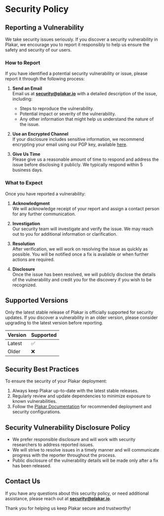 # Security Policy

## Reporting a Vulnerability

We take security issues seriously. If you discover a security vulnerability in Plakar, we encourage you to report it responsibly to help us ensure the safety and security of our users.

### How to Report

If you have identified a potential security vulnerability or issue, please report it through the following process:

1. **Send an Email**  
   Email us at **security@plakar.io** with a detailed description of the issue, including:
   - Steps to reproduce the vulnerability.
   - Potential impact or severity of the vulnerability.
   - Any other information that might help us understand the nature of the issue.

2. **Use an Encrypted Channel**  
   If your disclosure includes sensitive information, we recommend encrypting your email using our PGP key, available [here](https://plakar.io/security-key.asc).

3. **Give Us Time**  
   Please give us a reasonable amount of time to respond and address the issue before disclosing it publicly. We typically respond within 5 business days.

### What to Expect

Once you have reported a vulnerability:

1. **Acknowledgment**  
   We will acknowledge receipt of your report and assign a contact person for any further communication.

2. **Investigation**  
   Our security team will investigate and verify the issue. We may reach out to you for additional information or clarification.

3. **Resolution**  
   After verification, we will work on resolving the issue as quickly as possible. You will be notified once a fix is available or when further actions are required.

4. **Disclosure**  
   Once the issue has been resolved, we will publicly disclose the details of the vulnerability and credit you for the discovery if you wish to be recognized.

## Supported Versions

Only the latest stable release of Plakar is officially supported for security updates. If you discover a vulnerability in an older version, please consider upgrading to the latest version before reporting.

| Version     | Supported           |
|-------------|---------------------|
| Latest      | :white_check_mark:   |
| Older       | :x:                 |

## Security Best Practices

To ensure the security of your Plakar deployment:

1. Always keep Plakar up-to-date with the latest stable releases.
2. Regularly review and update dependencies to minimize exposure to known vulnerabilities.
3. Follow the [Plakar Documentation](https://plakar.io/docs) for recommended deployment and security configurations.

## Security Vulnerability Disclosure Policy

- We prefer responsible disclosure and will work with security researchers to address reported issues.
- We will strive to resolve issues in a timely manner and will communicate progress with the reporter throughout the process.
- Public disclosure of the vulnerability details will be made only after a fix has been released.

## Contact Us

If you have any questions about this security policy, or need additional assistance, please reach out at **security@plakar.io**.

Thank you for helping us keep Plakar secure and trustworthy!